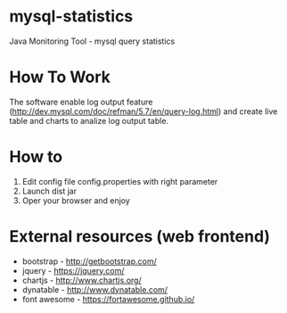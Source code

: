 # mysql-statistics

Java Monitoring Tool - mysql query statistics

# How To Work

The software enable log output feature (http://dev.mysql.com/doc/refman/5.7/en/query-log.html) and create live table and charts to analize log output table.

# How to

1. Edit config file config.properties with right parameter 
2. Launch dist jar
3. Oper your browser and enjoy

# External resources (web frontend)

* bootstrap - http://getbootstrap.com/
* jquery - https://jquery.com/
* chartjs - http://www.chartjs.org/
* dynatable - http://www.dynatable.com/
* font awesome - https://fortawesome.github.io/
